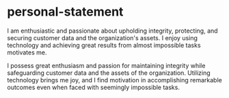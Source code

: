 # personal-statement
I am enthusiastic and passionate about upholding integrity, protecting, and securing customer data and the organization's assets.
I enjoy using technology and achieving great results from almost impossible tasks motivates me.

I possess great enthusiasm and passion for maintaining integrity while safeguarding customer data and the assets of the organization.
Utilizing technology brings me joy, and I find motivation in accomplishing remarkable outcomes even when faced with seemingly impossible tasks.
